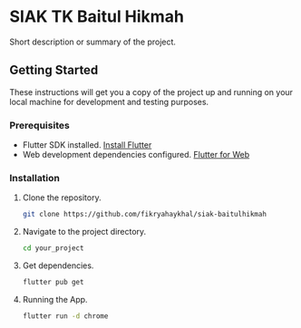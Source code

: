 # SIAK TK Baitul Hikmah

Short description or summary of the project.

## Getting Started

These instructions will get you a copy of the project up and running on your local machine for development and testing purposes.

### Prerequisites

- Flutter SDK installed. [Install Flutter](https://flutter.dev/docs/get-started/install)
- Web development dependencies configured. [Flutter for Web](https://flutter.dev/docs/get-started/web)

### Installation

1. Clone the repository.

   ```bash
   git clone https://github.com/fikryahaykhal/siak-baitulhikmah


2. Navigate to the project directory.
   ```bash
   cd your_project

3. Get dependencies.
    ```bash
    flutter pub get

4. Running the App.
    ```bash
    flutter run -d chrome 